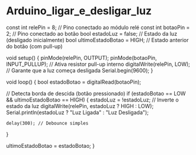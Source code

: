 # Arduino_ligar_e_desligar_luz

const int relePin = 8;       // Pino conectado ao módulo relé
const int botaoPin = 2;      // Pino conectado ao botão
bool estadoLuz = false;      // Estado da luz (desligado inicialmente)
bool ultimoEstadoBotao = HIGH; // Estado anterior do botão (com pull-up)

void setup() {
  pinMode(relePin, OUTPUT);
  pinMode(botaoPin, INPUT_PULLUP);  // Ativa resistor pull-up interno
  digitalWrite(relePin, LOW);       // Garante que a luz começa desligada
  Serial.begin(9600);
}

void loop() {
  bool estadoBotao = digitalRead(botaoPin);

  // Detecta borda de descida (botão pressionado)
  if (estadoBotao == LOW && ultimoEstadoBotao == HIGH) {
    estadoLuz = !estadoLuz; // Inverte o estado da luz
    digitalWrite(relePin, estadoLuz ? HIGH : LOW);
    Serial.println(estadoLuz ? "Luz Ligada" : "Luz Desligada");

    delay(300); // Debounce simples
  }

  ultimoEstadoBotao = estadoBotao;
}

